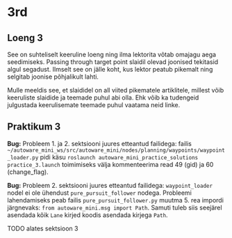# 3rd

## Loeng 3

See on suhteliselt keeruline loeng ning ilma lektorita võtab omajagu aega seedimiseks.
Passing through target point slaidil olevad joonised tekitasid algul segadust. Ilmselt see on jälle koht, kus lektor peatub pikemalt ning selgitab joonise põhjalikult lahti.

Mulle meeldis see, et slaididel on all viited pikematele artiklitele, millest võib keeruliste slaidide ja teemade puhul abi olla. Ehk võib ka tudengeid julgustada keerulisemate teemade puhul vaatama neid linke.

## Praktikum 3

**Bug:** Probleem 1. ja 2. sektsiooni juures etteantud failidega: failis `~/autoware_mini_ws/src/autoware_mini/nodes/planning/waypoints/waypoint_loader.py` pidi käsu `roslaunch autoware_mini_practice_solutions practice_3.launch` toimimiseks välja kommenteerima read 49 (gid) ja 60 (change_flag).

**Bug:** Probleem 2. sektsiooni juures etteantud failidega: `waypoint_loader` nodel ei ole ühendust `pure_pursuit_follower` nodega. Probleemi lahendamiseks peab failis `pure_pursuit_follower.py` muutma 5. rea impordi järgnevaks: `from autoware_mini.msg import Path`. Samuti tuleb siis seejärel asendada kõik `Lane` kirjed koodis asendada kirjega `Path`.

TODO alates sektsioon 3
